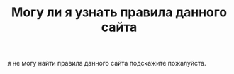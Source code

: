 ﻿---
title: "Могу ли я узнать правила данного сайта"
se.owner.user_id: 590443
se.owner.display_name: "Den"
se.owner.link: "https://ru.meta.stackoverflow.com/users/590443/den"
se.link: "https://ru.meta.stackoverflow.com/questions/14450/%d0%9c%d0%be%d0%b3%d1%83-%d0%bb%d0%b8-%d1%8f-%d1%83%d0%b7%d0%bd%d0%b0%d1%82%d1%8c-%d0%bf%d1%80%d0%b0%d0%b2%d0%b8%d0%bb%d0%b0-%d0%b4%d0%b0%d0%bd%d0%bd%d0%be%d0%b3%d0%be-%d1%81%d0%b0%d0%b9%d1%82%d0%b0"
se.question_id: 14450
se.post_type: question
---
<p>я не могу найти правила данного сайта подскажите пожалуйста.</p>
